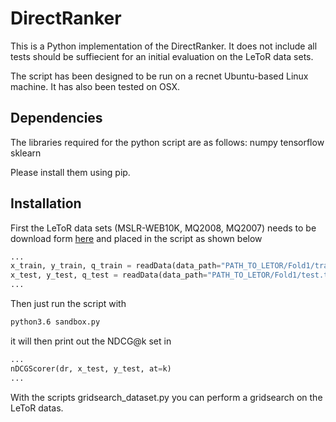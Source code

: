 # DirectRanker

This is a Python implementation of the DirectRanker. It does not
include all tests should be suffiecient for an initial evaluation on
the LeToR data sets.

The script has been designed to be run on a recnet Ubuntu-based Linux
machine. It has also been tested on OSX. 


## Dependencies

The libraries required for the python script are as follows:
numpy
tensorflow
sklearn

Please install them using pip.


## Installation

First the LeToR data sets (MSLR-WEB10K, MQ2008, MQ2007) needs to be download form [here](https://www.microsoft.com/en-us/research/project/mslr/) 
and placed in the script as shown below



```python (sandbox.py)
...
x_train, y_train, q_train = readData(data_path="PATH_TO_LETOR/Fold1/train.txt", binary=True, at=10)
x_test, y_test, q_test = readData(data_path="PATH_TO_LETOR/Fold1/test.txt", binary=True, at=10)
...
``` 

Then just run the script with

```bash
python3.6 sandbox.py
```


it will then print out the NDCG@k set in

```python
...
nDCGScorer(dr, x_test, y_test, at=k)
...
```

With the scripts gridsearch_dataset.py you can perform a gridsearch on the LeToR datas.

